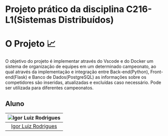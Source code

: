 # Projeto prático da disciplina C216-L1(Sistemas Distribuídos)

# O Projeto 📈
O objetivo do projeto é implementar através do Vscode e do Docker um sistema de organização de equipes em um determinado campeonato, ao qual através da implementação e integração entre Back-end(Python), Front-end(Flask) e Banco de Dados(PostgreSQL) as informações sobre os competidores são inseridas, atualizadas e excluídas caso necessário. Pode ser utilizada para diferentes campeonatos.

## Aluno
| ![Igor Luiz Rodrigues](https://avatars.githubusercontent.com/u/89806466?s=400&u=e8107d3d169b3775f289e49470b097b45d778d68&v=4) |
|:--:|
| [Igor Luiz Rodrigues](https://github.com/igu1nho) |
